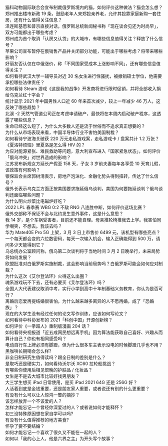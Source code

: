 猫科动物国际联合会宣布制裁俄罗斯境内的猫，如何评价这种做法？猫会怎么想？  
郑州推出楼市新政 19 条，鼓励老年人来郑投亲养老，允许其投靠家庭新购一套住房，还有什么值得关注信息？  
泽连斯基愿和普京直接对话，俄罗斯总统新闻秘书称「现在谈会见还为时尚早」，双方可能都出于哪些考虑？  
郑州成为首个取消「认房又认贷」的大城市，有哪些信息值得关注？释放了什么信号？  
苹果公司宣布暂停在俄销售产品并关闭部分功能，可能出于哪些考虑？将带来哪些影响？  
好丽友否认仅在中俄涨价，称「不同国家受成本上涨影响不同」，还有哪些信息值得关注？  
如何看待武汉大学一辅导员对近 30 名女生进行性骚扰，被撤销硕士学位，他需要承担哪些法律责任？  
如何看待 Steam 游戏《这是我的战争》开发商将进行限时促销，并将全部收入捐给乌克兰红十字会？  
统计显示 2021 年中国男性人口近 60 年来首次减少，较上一年减少 46 万人，这反映了哪些趋势？  
北溪 -2 天然气管道公司正在考虑申请破产，最快将在本周内启动破产程序，这透露了哪些信息？  
生命已经这么短了，为什么大多数人还是流于世俗而不追求真正想要的？  
为什么从市场表现来看，中国半导体行业不害怕美国制裁？  
如何看待宁波海关破获 220 万元走私游戏案，走私游戏卡 / 盘案共计 1.2 万张？  
《夏洛特烦恼》里夏洛是怎么得 HIV 的？  
为应对能源紧张、难民救助等问题，意大利宣布进入「国家紧急状态」，如何评价「俄乌冲突」对世界造成的影响？  
江苏发布新规女方延长产假至 158 天，子女 3 岁前夫妻每年各享受 10 天育儿假，该政策有何影响？  
银保监会主席郭树清表示，房地产泡沫化、金融化势头得到扭转，传达了什么信号？  
俄外长表示乌克兰方面正按美国要求拖延俄乌谈判，美国为何要拖延谈判？俄乌谈判还面临哪些问题？  
为什么明火炒菜比电磁炉好吃？  
2022 LPL 春季赛 WBG 0:2 不敌 RNG 八连胜中断，如何评价这场比赛？  
俄外交部称不保证不会与北约发生意外事件，这是什么意思？  
我 14 岁，是个车祸受害者，目前还不能自理。母亲推轮椅推我去上学。我害怕同学嘲笑，不想去。我该去吗？  
华为 Mate40E Pro 5G 上架，3 月 3 日上市售价 6499 元，该机型有哪些亮点？  
一个每天都会变的六位数密码，每天一次输入机会，输入正确能得到 500 万，请问多少天能得到它？  
乌总统办公室顾问称，俄乌第二次谈判将于当地时间 3 月 2 日晚举行，未来局势将如何发展？  
欧盟批准对白俄罗斯实施制裁，这会影响当前局势吗？白俄罗斯可能会如何应对制裁？  
为什么这次《艾尔登法环》火得这么出圈？  
魂系游戏玩不下去，还有必要买《艾尔登法环》吗？  
全国人大代表建议取消中考，实行小学到高中十年制基础义务教育，你认为是否可行？  
离婚后恋爱再提结婚很害怕，为什么越来越多离异的人不愿再婚，成了「恐婚族」？  
现在的大学生没有经过任何的论文写作训练，应该如何写论文？  
如何看待中科协发布的 2021「科创中国」开源创新榜？  
如何评价《一拳超人》重制版漫画 204 话？  
如何看待央视报道「近五成网民想远离手机」因为算法能获取自己喜好、兴趣从而算计自己？你也有相同感受吗？  
电动自行车上牌必须有脚蹬，但为什么很多车主表示没电的时候脚蹬几乎也不用？  
黑咖啡长期喝会怎么样?  
非全日制研究生值得读吗？跟全日制的差别是什么？  
是取巧还是硬实力，如何看待沃尔沃 XC60 拉轮船挑战？  
有哪些你使用后相见恨晚的护肤品 / 化妆品？  
女生是不是去大城市比较好找男朋友？  
大三学生想买 iPad 日常使用，是买 iPad 2021 64G 还是 256G 好？  
人活着到底是金钱重要，还是朋友家人重要，或者说还有别的什么更重要？  
有没有什么可以让人惊鸿一瞥的摘抄？  
该怎样放弃一个不该爱的人？  
怎样才能忘记一个曾经你深爱过的人？或者说如何才能释怀？  
初三没特殊原因想在家自学可以吗?  
有没有什么值得推荐的地方美食?  
怀孕了要不要结婚？  
如何才能忘记一个喜欢了很久又不能在一起的人？  
如何以「我的心上人，他是六界之主」为开头写个故事？  
